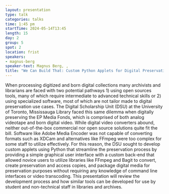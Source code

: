 ```yaml
---
layout: presentation
type: talk
categories: talks
time: 1:45 pm
startTime: 2024-05-14T13:45
length: 15
day: 2
group: 5
spot: 2
location: frist
speakers:
- magnus-berg
speaker-text: Magnus Berg, , 
title: "We Can Build That: Custom Python Applets for Digital Preservation Processing"
---
```

When processing digitized and born digital collections many archivists and librarians are faced with two potential pathways 1) using open sources tools, many of which require intermediate to advanced technical skills or 2) using specialized software, most of which are not tailor made to digital preservation use cases. The Digital Scholarship Unit (DSU) at the University of Toronto, Mississauga Library faced this same dilemma when digitally preserving the EP Media Fonds, which is comprised of both analog videotape and born digital video. While digital video converters abound, neither out-of-the-box commercial nor open source solutions quite fit the bill. Software like Adobe Media Encoder was not capable of converting formats such as XDCam and alternatives like FFmpeg were too complex for some staff to utilize effectively. For this reason, the DSU sought to develop custom applets using Python that streamline the preservation process by providing a simple graphical user interface with a custom back-end that allowed novice users to utilize libraries like FFmpeg and Bagit to convert, create preservation and access copies, and package digital media for preservation purposes without requiring any knowledge of command line interfaces or video transcoding. This presentation will review the development process and how similar tools can be developed for use by student and non-technical staff in libraries and archives. 
